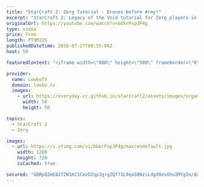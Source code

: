```yaml
---
title: "StarCraft 2: Zerg Tutorial - Drones before Army!"
excerpt: "StarCraft 2: Legacy of the Void tutorial for Zerg players in 1 vs 1. Subscribe for more videos: http://lowko.tv/youtube More StarCraft 2 tutorials: https://goo.gl/a5vYOq  Figuring out how many Drones you can get away with is extremely important. If you're trying to improve with Zerg, it is arguably speaking"
originalUrl: https://youtube.com/watch?v=bbkrPspJP4g
type: video
price: Free
length: PT9M22S
publishedDateTime: 2016-07-27T08:55:06Z
heat: 50

featuredContent: "<iframe width=\"800\" height=\"500\" frameborder=\"0\" src=\"https://www.youtube.com/embed/bbkrPspJP4g\" allow=\"accelerometer; autoplay; encrypted-media; gyroscope; picture-in-picture\" allowfullscreen></iframe>"

provider:
  name: LowkoTV
  domain: lowko.tv
  images:
    - url: https://everyday-cc.github.io/starcraft2/assets/images/organizations/lowko.tv-50x50.jpg
      width: 50
      height: 50

topics:
  - StarCraft 2
  - Zerg

images:
  - url: https://i.ytimg.com/vi/bbkrPspJP4g/maxresdefault.jpg
    width: 1280
    height: 720
    isCached: true

secured: "GBRpQZmE82fZW1KC1CmzDZqp3grgZQf71L9qaS8NziLdgd0evGhu2MYgZo/dnVK7Y98YeD3WvO+1jp8eOidrTewn3idxV812rJ3i4qy0n38UNJOuLA7T7UuSN2Y8oG/q/uJ72qIL6FiNKbPL+gkIcZX5agayMXqgCa8+FxDu13yYlMNgyEPi6NJo3O1ppnamu4nSAbzv4sYfCJZjarKjwwai2BmLVyBJ/Zd7BMnIfSjb6gkv6Ypl+Q8wTWuLrRVyQ++r9ZijsmHUwaF4JBiBM84kHmnGWeMUMZ15nJFqA7TWLKhmR6QJs6ccfUdpEy6x9IQ5cOm8JqmJm15hiX1V3goZhplRHlD9axxpTOoVIXn73EP5Mvx063qUivshOq7c6bweC4D44Q7nqWcruoHA6BZYWn/SOxF6aSTEx+Yvje96G2iLxYeD7EKrXoZOZEsF;YgIBHoA2Vr9L9GY3bQa8Eg=="
---
```


